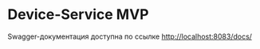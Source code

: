 # Device-Service MVP

Swagger-документация доступна по ссылке [http://localhost:8083/docs/](http://localhost:8083/docs/)
